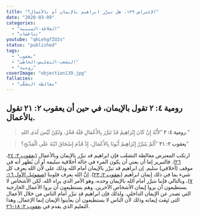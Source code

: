 ```yaml
---
title: "الإعتراض ١٣٩، هل تبرَّر ابراهيم بالإيمان أم بالأعمال؟"
date: "2020-03-09"
categories:
  - "العلاقة-السببية"
  - "تناقضات"
youtube: "qkLehgfZU2s"
status: "published"
tags:
  - "يعقوب"
  - "التشعب-التقليص-الخاطئ"
  - "رومية"
coverImage: "objection139.jpg"
fallacies:
  - "مغالطة التشعُّب"
---
```


## **رومية ٤: ٢ تقول بالإيمان، في حين أن يعقوب ٢: ٢١ تقول بالأعمال.**

> **رومية ٤: ٢** ”لأَنَّهُ إِنْ كَانَ إِبْرَاهِيمُ قَدْ تَبَرَّرَ بِالأَعْمَالِ فَلَهُ فَخْرٌ، وَلكِنْ لَيْسَ لَدَى اللهِ.“

> **يعقوب ٢: ٢١** ”أَلَمْ يَتَبَرَّرْ إِبْرَاهِيمُ أَبُونَا بِالأَعْمَالِ، إِذْ قَدَّمَ إِسْحَاقَ ابْنَهُ عَلَى الْمَذْبَحِ؟“

ارتكب المعترض مغالطة التشعّب فإن ابراهيم قد تبرَّر بالإيمان وبالأعمال [(يعقوب ٢: ٢٤](https://biblia.com/books/ar-vandyke/Jas2.24)، [٢٦](https://biblia.com/books/ar-vandyke/Jas2.26)). فالتبرير إما أن يعني أن يكون المرء في حالة أخلاقية سليمة أو أن يُظهر أنه في موقف (أخلاقي) سليم. إن ابراهيم قد تبرَّر بالإيمان أمام الله وذلك على لأن الله يعرف كل شيء بما في ذلك إيمان ابراهيم ([يعقوب ٢: ٢٣](https://biblia.com/books/ar-vandyke/Jas2.23)). إنَّ الله يعرف قلوبنا ([صموئيل الأول ١٦: ٧](https://biblia.com/books/ar-vandyke/1Sa16.7))، وبالتالي فإننا نتبرَّر أمام الله بالإيمان وحده، وهو الأمر الذي يراه الله. لكن الأشخاص لا يستطيعون أن يروا إيمان الأشخاص الآخرين. وهم يستطيعون أن يروا الأعمال الخارجية التي تصدر عن الإيمان الداخلي. ولذلك فإن ابراهيم قد تبرَّر أمام الناس من خلال الأعمال التي تَبِعَت إيمانه وذلك لأن الناس لا يستطيعون أن يعاينوا الإيمان إنما الإعمال, وهذا التعليم الذي يقدم في [يعقوب ٢: ١٨-٢٦](https://biblia.com/books/ar-vandyke/Jas2.18-26).

